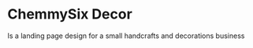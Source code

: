 <h1>ChemmySix Decor</h1>

<p>Is a landing page design for a small handcrafts and decorations business</p>

